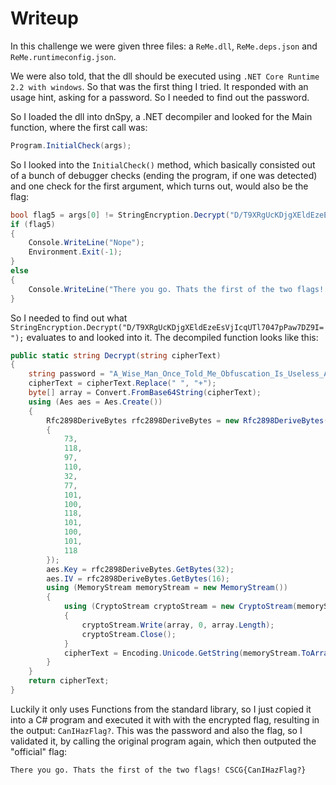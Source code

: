 # Writeup
In this challenge we were given three files: a `ReMe.dll`, `ReMe.deps.json` and `ReMe.runtimeconfig.json`.

We were also told, that the dll should be executed using `.NET Core Runtime 2.2 with windows`. So that was the first thing I tried. It responded with an usage hint, asking for a password. So I needed to find out the password.

So I loaded the dll into dnSpy, a .NET decompiler and looked for the Main function, where the first call was:
```C#
Program.InitialCheck(args);
```
So I looked into the `InitialCheck()` method, which basically consisted out of a bunch of debugger checks (ending the program, if one was detected) and one check for the first argument, which turns out, would also be the flag:
```C#
bool flag5 = args[0] != StringEncryption.Decrypt("D/T9XRgUcKDjgXEldEzeEsVjIcqUTl7047pPaw7DZ9I=");
if (flag5)
{
	Console.WriteLine("Nope");
	Environment.Exit(-1);
}
else
{
	Console.WriteLine("There you go. Thats the first of the two flags! CSCG{{{0}}}", args[0]);
}
```
So I needed to find out what `StringEncryption.Decrypt("D/T9XRgUcKDjgXEldEzeEsVjIcqUTl7047pPaw7DZ9I=");` evaluates to and looked into it. The decompiled function looks like this:
```C#
public static string Decrypt(string cipherText)
{
    string password = "A_Wise_Man_Once_Told_Me_Obfuscation_Is_Useless_Anyway";
    cipherText = cipherText.Replace(" ", "+");
    byte[] array = Convert.FromBase64String(cipherText);
    using (Aes aes = Aes.Create())
    {
        Rfc2898DeriveBytes rfc2898DeriveBytes = new Rfc2898DeriveBytes(password, new byte[]
        {
            73,
            118,
            97,
            110,
            32,
            77,
            101,
            100,
            118,
            101,
            100,
            101,
            118
        });
        aes.Key = rfc2898DeriveBytes.GetBytes(32);
        aes.IV = rfc2898DeriveBytes.GetBytes(16);
        using (MemoryStream memoryStream = new MemoryStream())
        {
            using (CryptoStream cryptoStream = new CryptoStream(memoryStream, aes.CreateDecryptor(), CryptoStreamMode.Write))
            {
                cryptoStream.Write(array, 0, array.Length);
                cryptoStream.Close();
            }
            cipherText = Encoding.Unicode.GetString(memoryStream.ToArray());
        }
    }
    return cipherText;
}
```
Luckily it only uses Functions from the standard library, so I just copied it into a C# program and executed it with with the encrypted flag, resulting in the output: `CanIHazFlag?`. This was the password and also the flag, so I validated it, by calling the original program again, which then outputed the "official" flag:
```
There you go. Thats the first of the two flags! CSCG{CanIHazFlag?}
```
